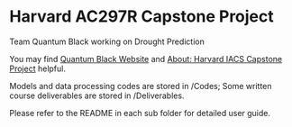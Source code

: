 # Harvard AC297R Capstone Project

Team Quantum Black working on Drought Prediction

You may find [Quantum Black Website](https://www.quantumblack.com/) and [About: Harvard IACS Capstone Project](https://www.capstone.iacs.seas.harvard.edu/) helpful.

Models and data processing codes are stored in /Codes; Some written course deliverables are stored in /Deliverables.

Please refer to the README in each sub folder for detailed user guide. 
